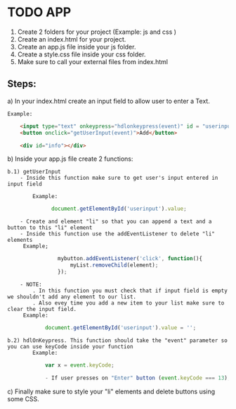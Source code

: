 # TODO APP
1) Create 2 folders for your project (Example: js and css )
2) Create an index.html for your project.
3) Create an app.js file inside your js folder.
4) Create a style.css file inside your css folder.
5) Make sure to call your external files from index.html

## Steps:

a) In your index.html create an input field to allow user to enter a Text.

    Example:
```html
    <input type="text" onkeypress="hdlonkeypress(event)" id = "userinput">
    <button onclick="getUserInput(event)">Add</button>

    <div id="info"></div>
```
b) Inside your app.js file create 2 functions:

    b.1) getUserInput
        - Inside this function make sure to get user's input entered in input field

            Example: 
```javascript
              document.getElementById('userinput').value;
```
        - Create and element "li" so that you can append a text and a button to this "li" element
        - Inside this function use the addEventListener to delete "li" elements
         Example; 
```javascript
                mybutton.addEventListener('click', function(){
                    myList.removeChild(element);
                });
```      
        - NOTE: 
            . In this function you must check that if input field is empty we shouldn't add any element to our list.
            . Also evey time you add a new item to your list make sure to clear the input field.
         Example:
```javascript
            document.getElementById('userinput').value = '';
``` 
    b.2) hdlOnKeypress. This function should take the "event" parameter so you can use keyCode inside your function    
            Example:
```javascript
            var x = event.keyCode;

            - If user presses on "Enter" button (event.keyCode === 13), then call getUserInput function.
```

c) Finally make sure to style your "li" elements and delete buttons using some CSS.

